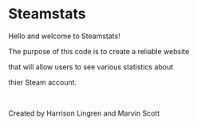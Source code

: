 # Steamstats


Hello and welcome to Steamstats!

The purpose of this code is to create a reliable website

that will allow users to see various statistics about

thier Steam account.

<br>

Created by Harrison Lingren and Marvin Scott